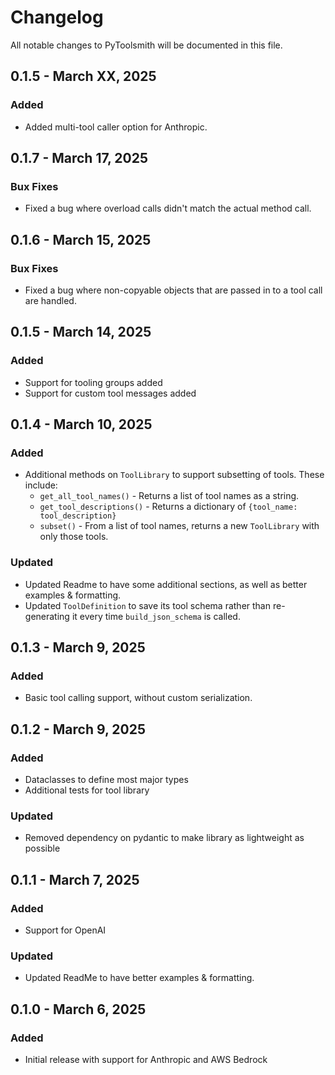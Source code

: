 # Changelog

All notable changes to PyToolsmith will be documented in this file.

## 0.1.5 - March XX, 2025

### Added

- Added multi-tool caller option for Anthropic.

## 0.1.7 - March 17, 2025

### Bux Fixes

- Fixed a bug where overload calls didn't match the actual method call.

## 0.1.6 - March 15, 2025

### Bux Fixes

- Fixed a bug where non-copyable objects that are passed in to a tool call are handled.

## 0.1.5 - March 14, 2025

### Added

- Support for tooling groups added
- Support for custom tool messages added

## 0.1.4 - March 10, 2025

### Added

- Additional methods on `ToolLibrary` to support subsetting of tools. These include:
    - `get_all_tool_names()` - Returns a list of tool names as a string.
    - `get_tool_descriptions()` - Returns a dictionary of `{tool_name: tool_description}`
    - `subset()` - From a list of tool names, returns a new `ToolLibrary` with only those tools.

### Updated

- Updated Readme to have some additional sections, as well as better examples & formatting.
- Updated `ToolDefinition` to save its tool schema rather than re-generating it every time `build_json_schema` is
  called.

## 0.1.3 - March 9, 2025

### Added

- Basic tool calling support, without custom serialization.

## 0.1.2 - March 9, 2025

### Added

- Dataclasses to define most major types
- Additional tests for tool library

### Updated

- Removed dependency on pydantic to make library as lightweight as possible

## 0.1.1 - March 7, 2025

### Added

- Support for OpenAI

### Updated

- Updated ReadMe to have better examples & formatting.

## 0.1.0 - March 6, 2025

### Added

- Initial release with support for Anthropic and AWS Bedrock
